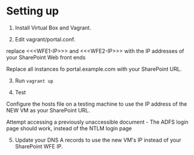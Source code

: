 # Setting up

1. Install Virtual Box and Vagrant.

2.  Edit vagrant/portal.conf.  

replace &lt;&lt;&lt;WFE1-IP&gt;&gt;&gt; and &lt;&lt;&lt;WFE2-IP&gt;&gt;&gt; with the IP addresses of your SharePoint Web front ends

Replace all instances fo portal.example.com with your SharePoint URL.

3.  Run ```vagrant up```

4. Test

Configure the hosts file on a testing machine to use the IP address of the NEW VM as your SharePoint URL.

Attempt accessing a previously unaccessible document - The ADFS login page should work, instead of the NTLM login page

5.  Update your DNS A records to use the new VM's IP instead of your SharePoint WFE IP.
